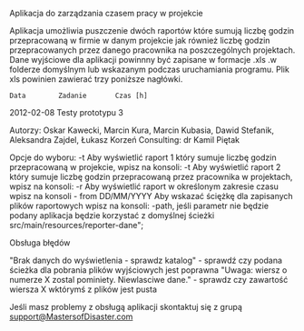 Aplikacja do zarządzania czasem pracy w projekcie

Aplikacja umożliwia puszczenie dwóch raportów które sumują liczbę godzin przepracowaną w firmie w danym projekcie jak również liczbę godzin przepracowanych przez danego pracownika na poszczególnych projektach. Dane wyjściowe dla aplikacji powinnny być zapisane w formacje .xls .w folderze domyślnym lub wskazanym podczas uruchamiania programu.
Plik xls powinien zawierać trzy poniższe nagłówki.	

	Data		Zadanie		  Czas [h]
2012-02-08	Testy prototypu		3



Autorzy: Oskar Kawecki, Marcin Kura, Marcin Kubasia, Dawid Stefanik, Aleksandra Zajdel, Łukasz Korzeń 
Consulting: dr Kamil Piętak




Opcje do wyboru:
-t	Aby wyświetlić raport 1 który sumuje liczbę godzin przepracowaną w projekcie, wpisz na konsoli:  -t
Aby wyświetlić raport 2 który sumuje liczbę godzin przepracowaną przez pracownika w projektach, wpisz na konsoli:  -r
Aby wyświetlić raport w określonym zakresie czasu wpisz na konsoli - from DD/MM/YYYY
Aby wskazać ściężkę dla zapisanych plików raportowych wpisz na konsoli: -path, jeśli parametr nie będzie podany aplikacja będzie korzystać z domyślnej ścieżki src/main/resources/reporter-dane";


Obsługa błędów

"Brak danych do wyświetlenia - sprawdz katalog" - sprawdź czy podana ścieżka dla pobrania plików wyjściowych jest poprawna
"Uwaga: wiersz o numerze X zostal pominiety. Niewlasciwe dane." - sprawdz czy zawartość wiersza X wktórymś z plików jest pusta


Jeśli masz problemy z obsługą aplikacji skontaktuj się z grupą support@MastersofDisaster.com